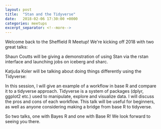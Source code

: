 ```yaml
---
layout: post
title:  "Stan and the Tidyverse"
date:   2018-02-06 17:30:00 +0000
categories: meetups
excerpt_separator: <!--more-->
---
```


Welcome back to the Sheffield R Meetup! We're kicking off 2018 with two great talks:

<!--more-->

Shaun Coutts will be giving a demonstration of using Stan via the rstan interface and launching jobs on iceberg and sharc.

Katjuša Koler will be talking about doing things differently using the Tidyverse:

In this session, I will give an example of a workflow in base R and compare it to a tidyverse approach. Tidyverse is a system of packages (dplyr, ggplot2 etc.) used to manipulate, explore and visualize data. I will discuss the pros and cons of each workflow. This talk will be useful for beginners, as well as anyone considering making a bridge from base R to tidyverse.

So two talks, one with Bayes R and one with Base R! We look forward to seeing you there.
